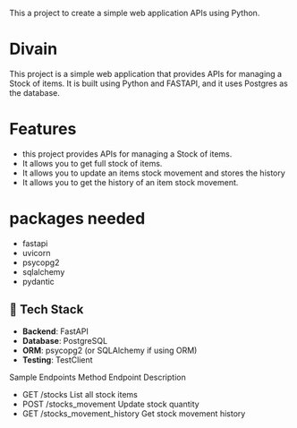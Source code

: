 This a project to create a simple web application APIs using Python.
# Divain
This project is a simple web application that provides APIs for managing a Stock of items.
It is built using Python and FASTAPI, and it uses Postgres as the database.
# Features
- this project provides APIs for managing a Stock of items.
- It allows you to get full stock of items.
- It allows you to update an items stock movement and stores the history
- It allows you to get the history of an item stock movement.

# packages needed
- fastapi
- uvicorn
- psycopg2
- sqlalchemy
- pydantic

## 🚀 Tech Stack

- **Backend**: FastAPI
- **Database**: PostgreSQL
- **ORM**: psycopg2 (or SQLAlchemy if using ORM)
- **Testing**: TestClient

Sample Endpoints 
    Method	    Endpoint	                Description
-   GET	    /stocks	                        List all stock items
-   POST	/stocks_movement	            Update stock quantity
-   GET	/stocks_movement_history	    Get stock movement history

